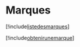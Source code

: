 # Marques

[!include[listedesmarques](marques.listedesmarques.autogen.md)]

[!include[obtenirunemarque](marques.obtenirunemarque.autogen.md)]





























































































